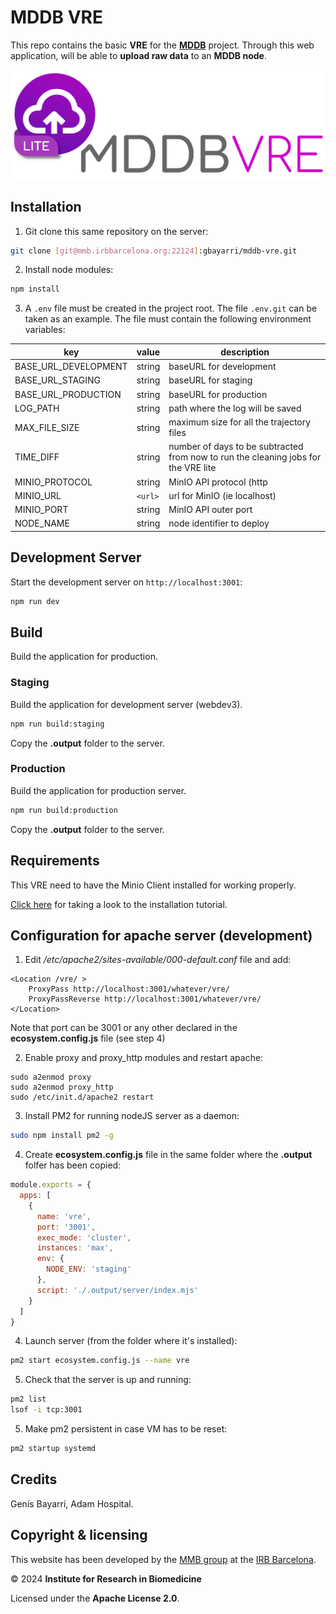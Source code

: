 # MDDB VRE

This repo contains the basic **VRE** for the [**MDDB**](https://mddbr.eu/) project. Through this web application, will be able to **upload raw data** to an **MDDB node**.

![logo](public/img/logo.png)

## Installation

1. Git clone this same repository on the server:

```bash
git clone [git@mmb.irbbarcelona.org:22124]:gbayarri/mddb-vre.git
```

2. Install node modules:

```bash
npm install
```

3. A `.env` file must be created in the project root. The file `.env.git` can be taken as an example. The file must contain the following environment variables:

| key                       | value                                    | description                     |
| ------------------------- | ---------------------------------------- | ------------------------------- |
| BASE_URL_DEVELOPMENT      | string                                   | baseURL for development         |
| BASE_URL_STAGING          | string                                   | baseURL for staging             |
| BASE_URL_PRODUCTION       | string                                   | baseURL for production          |
| LOG_PATH                 | string                                   | path where the log will be saved       |
| MAX_FILE_SIZE             | string                                   | maximum size for all the trajectory files       |
| TIME_DIFF             | string                                   | number of days to be subtracted from now to run the cleaning jobs for the VRE lite       |
| MINIO_PROTOCOL                 | string                                   | MinIO API protocol (http|https)    |
| MINIO_URL                 | `<url>`                                   | url for MinIO (ie localhost)     |
| MINIO_PORT                 | string                                   | MinIO API outer port    |
| NODE_NAME                 | string                                   | node identifier to deploy       |

## Development Server

Start the development server on `http://localhost:3001`:

```bash
npm run dev
```

## Build

Build the application for production.

### Staging

Build the application for development server (webdev3).

```bash
npm run build:staging
```

Copy the **.output** folder to the server.

### Production

Build the application for production server.

```bash
npm run build:production
```

Copy the **.output** folder to the server.

## Requirements

This VRE need to have the Minio Client installed for working properly.

[Click here](https://min.io/docs/minio/linux/reference/minio-mc.html?utm_term=&utm_campaign=&utm_source=adwords&utm_medium=ppc&hsa_acc=8976569894&hsa_cam=20593618271&hsa_grp=&hsa_ad=&hsa_src=x&hsa_tgt=&hsa_kw=&hsa_mt=&hsa_net=adwords&hsa_ver=3&gad_source=1&gclid=CjwKCAjw6c63BhAiEiwAF0EH1NP-B28zkYOdJKeiaXN2KlSts-UBx2PFxKHpF7IOD0X2nZ0HZQv87BoC8r8QAvD_BwE) for taking a look to the installation tutorial.

## Configuration for apache server (development)

1. Edit */etc/apache2/sites-available/000-default.conf* file and add:

```apacheconf
<Location /vre/ >
    ProxyPass http://localhost:3001/whatever/vre/
    ProxyPassReverse http://localhost:3001/whatever/vre/
</Location>
```

Note that port can be 3001 or any other declared in the **ecosystem.config.js** file (see step 4)

2. Enable proxy and proxy_http modules and restart apache:

```shell
sudo a2enmod proxy
sudo a2enmod proxy_http
sudo /etc/init.d/apache2 restart
```

3. Install PM2 for running nodeJS server as a daemon:

```bash
sudo npm install pm2 -g
```

4. Create **ecosystem.config.js** file in the same folder where the **.output** folfer has been copied:

```javascript
module.exports = {
  apps: [
    {
      name: 'vre',
      port: '3001',
      exec_mode: 'cluster',
      instances: 'max',
      env: {
	    NODE_ENV: 'staging'
      },
      script: './.output/server/index.mjs'
    }
  ]
}
```

4. Launch server (from the folder where it's installed):

```bash
pm2 start ecosystem.config.js --name vre
```

5. Check that the server is up and running:

```bash
pm2 list
lsof -i tcp:3001
```

5. Make pm2 persistent in case VM has to be reset:
    
```bash
pm2 startup systemd
```

## Credits

Genís Bayarri, Adam Hospital.

## Copyright & licensing

This website has been developed by the [MMB group](https://mmb.irbbarcelona.org) at the [IRB Barcelona](https://irbbarcelona.org).

© 2024 **Institute for Research in Biomedicine**

Licensed under the **Apache License 2.0**.